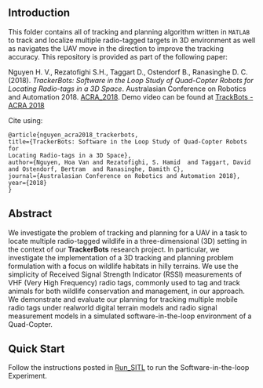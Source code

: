 ## Introduction
This folder contains all of tracking and planning algorithm written in `MATLAB` to track and localize multiple radio-tagged targets in 3D environment as well as navigates the UAV move in the direction to improve the tracking accuracy. This repository is provided as part of the following paper:

Nguyen H. V., Rezatofighi S.H., Taggart D., Ostendorf B., Ranasinghe D. C. (2018). *TrackerBots: Software in the Loop Study of Quad-Copter Robots for Locating Radio-tags in a 3D Space*. Australasian Conference on Robotics and Automation 2018. [ACRA_2018](ACRA_2018/Paper/ACRA_2018.pdf). Demo video can be found at [TrackBots - ACRA 2018](https://www.youtube.com/watch?v=K-hXbtpvmGY)

Cite using:

```
@article{nguyen_acra2018_trackerbots,
title={TrackerBots: Software in the Loop Study of Quad-Copter Robots for
Locating Radio-tags in a 3D Space},
author={Nguyen, Hoa Van and Rezatofighi, S. Hamid  and Taggart, David and Ostendorf, Bertram  and Ranasinghe, Damith C},
journal={Australasian Conference on Robotics and Automation 2018},
year={2018}
}
```
## Abstract

We investigate the problem of tracking and planning for a UAV in a task to locate multiple radio-tagged wildlife in a three-dimensional (3D) setting in the context of our **TrackerBots** research project. In particular, we investigate the implementation of a 3D tracking and planning problem formulation with a focus on wildlife habitats in hilly terrains. We use the simplicity of Received Signal Strength Indicator (RSSI) measurements of VHF (Very High Frequency) radio tags, commonly used to tag and track animals for both wildlife conservation and management, in our approach. We demonstrate and evaluate our planning for tracking multiple mobile radio tags under realworld digital terrain models and radio signal measurement models in a simulated software-in-the-loop environment of a Quad-Copter. 

## Quick Start

Follow the instructions posted in [Run_SITL](Run_SITL.md) to run the Software-in-the-loop Experiment.
